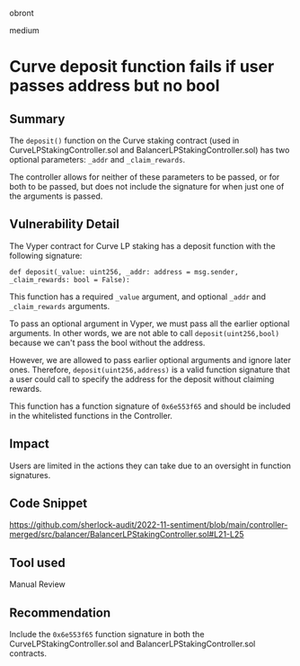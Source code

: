 obront

medium

# Curve deposit function fails if user passes address but no bool

## Summary

The `deposit()` function on the Curve staking contract (used in CurveLPStakingController.sol and BalancerLPStakingController.sol) has two optional parameters: `_addr` and `_claim_rewards`.

The controller allows for neither of these parameters to be passed, or for both to be passed, but does not include the signature for when just one of the arguments is passed.

## Vulnerability Detail

The Vyper contract for Curve LP staking has a deposit function with the following signature:

```vyper
def deposit(_value: uint256, _addr: address = msg.sender, _claim_rewards: bool = False):
```
This function has a required `_value` argument, and optional `_addr` and `_claim_rewards` arguments.

To pass an optional argument in Vyper, we must pass all the earlier optional arguments. In other words, we are not able to call `deposit(uint256,bool)` because we can't pass the bool without the address.

However, we are allowed to pass earlier optional arguments and ignore later ones. Therefore, `deposit(uint256,address)` is a valid function signature that a user could call to specify the address for the deposit without claiming rewards.

This function has a function signature of `0x6e553f65` and should be included in the whitelisted functions in the Controller.

## Impact

Users are limited in the actions they can take due to an oversight in function signatures.

## Code Snippet

https://github.com/sherlock-audit/2022-11-sentiment/blob/main/controller-merged/src/balancer/BalancerLPStakingController.sol#L21-L25

## Tool used

Manual Review

## Recommendation

Include the `0x6e553f65`  function signature in both the CurveLPStakingController.sol and BalancerLPStakingController.sol contracts.